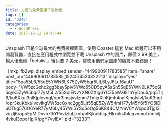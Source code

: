 ```yaml
---
title: 方便的免費圖庫下載軟體
tags: []
id: '3246'
categories:
  - - WordPress
date: 2017-12-12 14:45:44
---
```


Unsplash 已是全球最大的免費授權圖庫，使用 Coaster 這套 Mac 軟體可以不用開瀏覽器，直接在應用程式中瀏覽並下載 Unsplash 中的圖片，原價 2.99 美金，輸入優惠碼「betalist」後只要 2 美元，常使用他們家圖庫的朋友不要錯過！
<!-- more -->
  \[mxp\_fb2wp\_display\_embed sender="449900911783585" item="share" post\_id="449900911783585\_1524514524322213" display="yes" title="5pa55L6/55qE5YWN6LK75ZyW5bqr5LiL6LyJ6Luf6auU" body="VW5zcGxhc2gg5bey5piv5YWo55CD5pyA5aSn55qE5YWN6LK75o6I5qyK5ZyW5bqr77yM5L2/55SoIENvYXN0ZXIg6YCZ5aWXIE1hYyDou5/pq5Tlj6/ku6XkuI3nlKjplovngI/opr3lmajvvIznm7TmjqXlnKjmh4nnlKjnqIvlvI/kuK3ngI/opr3kuKbkuIvovIkgVW5zcGxhc2gg5Lit55qE5ZyW54mH77yM5Y6f5YO5IDIuOTkg576O6YeR77yM6Ly45YWl5YSq5oOg56K844CMYmV0YWxpc3TjgI3lvozlj6ropoEgMiDnvo7lhYPvvIzluLjkvb/nlKjku5blgJHlrrblnJbluqvnmoTmnIvlj4vkuI3opoHpjK/pgY7vvIE=" pid="3233"\]